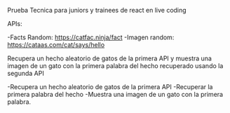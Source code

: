Prueba Tecnica para juniors y trainees de react en live coding

APIs:

-Facts Random: https://catfac.ninja/fact
-Imagen random: https://cataas.com/cat/says/hello

Recupera un hecho aleatorio de gatos de la primera API y muestra una imagen de un gato con la primera palabra del hecho recuperado usando la segunda API

-Recupera un hecho aleatorio de gatos de la primera API
-Recuperar la primera palabra del hecho
-Muestra una imagen de un gato con la primera palabra.